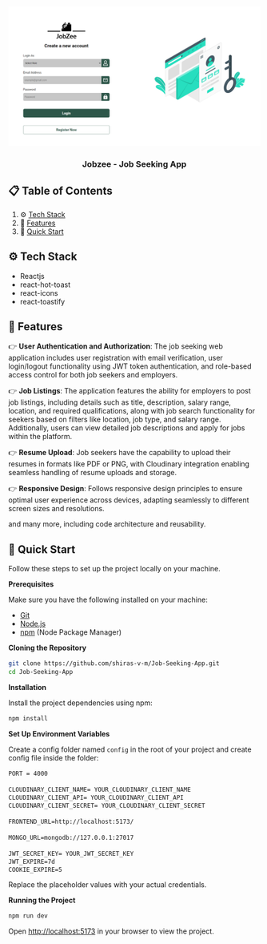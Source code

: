 <div align="center">
  <br />
    <a href="job-seeking-app-scrennshot.png" target="_blank">
      <img src="job-seeking-app-scrennshot.png" alt="Project Banner">
    </a>
  
  <br />

  <!-- <div>
    <img src="https://img.shields.io/badge/-TypeScript-black?style=for-the-badge&logoColor=white&logo=typescript&color=3178C6" alt="typescript" />
    <img src="https://img.shields.io/badge/-Next_JS-black?style=for-the-badge&logoColor=white&logo=nextdotjs&color=000000" alt="nextdotjs" />
    <img src="https://img.shields.io/badge/-Tailwind_CSS-black?style=for-the-badge&logoColor=white&logo=tailwindcss&color=06B6D4" alt="tailwindcss" />
  </div> -->

  <h3 align="center">Jobzee - Job Seeking App</h3>

</div>

## 📋 <a name="table">Table of Contents</a>

1. ⚙️ [Tech Stack](#tech-stack)
2. 🔋 [Features](#features)
3. 🤸 [Quick Start](#quick-start)
<!-- 4. 🕸️ [Code](#snippets)
5. 🚀 [More](#more) -->


## <a name="tech-stack">⚙️ Tech Stack</a>

- Reactjs
- react-hot-toast
- react-icons
- react-toastify

## <a name="features">🔋 Features</a>


👉 **User Authentication and Authorization**: The job seeking web application includes user registration with email verification, user login/logout functionality using JWT token authentication, and role-based access control for both job seekers and employers.

👉 **Job Listings**: The application features the ability for employers to post job listings, including details such as title, description, salary range, location, and required qualifications, along with job search functionality for seekers based on filters like location, job type, and salary range. Additionally, users can view detailed job descriptions and apply for jobs within the platform.

👉 **Resume Upload**: Job seekers have the capability to upload their resumes in formats like PDF or PNG, with Cloudinary integration enabling seamless handling of resume uploads and storage.

👉 **Responsive Design**: Follows responsive design principles to ensure optimal user experience across devices, adapting seamlessly to different screen sizes and resolutions.

and many more, including code architecture and reusability. 

## <a name="quick-start">🤸 Quick Start</a>

Follow these steps to set up the project locally on your machine.

**Prerequisites**

Make sure you have the following installed on your machine:

- [Git](https://git-scm.com/)
- [Node.js](https://nodejs.org/en)
- [npm](https://www.npmjs.com/) (Node Package Manager)

**Cloning the Repository**

```bash
git clone https://github.com/shiras-v-m/Job-Seeking-App.git
cd Job-Seeking-App
```

**Installation**

Install the project dependencies using npm:

```bash
npm install
```

**Set Up Environment Variables**

Create a config folder named `config` in the root of your project and create config file inside the folder:

```config
PORT = 4000

CLOUDINARY_CLIENT_NAME= YOUR_CLOUDINARY_CLIENT_NAME
CLOUDINARY_CLIENT_API= YOUR_CLOUDINARY_CLIENT_API
CLOUDINARY_CLIENT_SECRET= YOUR_CLOUDINARY_CLIENT_SECRET

FRONTEND_URL=http://localhost:5173/

MONGO_URL=mongodb://127.0.0.1:27017

JWT_SECRET_KEY= YOUR_JWT_SECRET_KEY 
JWT_EXPIRE=7d
COOKIE_EXPIRE=5

```

Replace the placeholder values with your actual credentials.

**Running the Project**

```bash
npm run dev
```

Open [http://localhost:5173](http://localhost:5173) in your browser to view the project.

